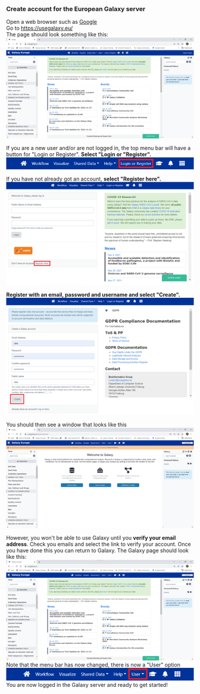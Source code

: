 ### Create account for the European Galaxy server
Open a web browser such as [Google](https://www.google.com/)  
Go to https://usegalaxy.eu/  
The page should look something like this:  
![](images/not_logged_in.png)

If you are a new user and/or are not logged in, the top menu bar will have a button for "Login or Register". **Select "Login or "Register".**  
![](images/not_logged_in_menu.png)
 
If you have not already got an account, **select "Register here".** 
![](images/register_here.png)  
  
**Register with an email, password and username and select "Create".**
![](images/create_password.png)  
  
You should then see a window that looks like this
![](images/new_user.png)  
  
However, you won't be able to use Galaxy until you **verify your email address**. Check you emails and select the link to verify your account. Once you have done this you can return to Galaxy. The Galaxy page should look like this:
![](images/logged_in.png)  
Note that the menu bar has now changed, there is now a "User" option
![](images/logged_in_menu.png)    
You are now logged in the Galaxy server and ready to get started!
